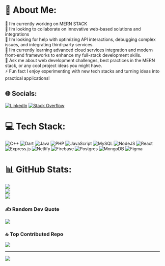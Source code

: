 # 💫 About Me:
🔭 I’m currently working on MERN STACK<br>👯 I’m looking to collaborate on innovative web-based solutions and integrations<br>🤝 I’m looking for help with optimizing API interactions, debugging complex issues, and integrating third-party services.<br>🌱 I’m currently learning advanced cloud services integration and modern front-end frameworks to enhance my full-stack development skills.<br>💬 Ask me about  web development challenges, best practices in the MERN stack, or any cool project ideas you might have.<br>⚡ Fun fact I enjoy experimenting with new tech stacks and turning ideas into practical applications!


## 🌐 Socials:
[![LinkedIn](https://img.shields.io/badge/LinkedIn-%230077B5.svg?logo=linkedin&logoColor=white)](https://linkedin.com/in/https://www.linkedin.com/in/abdullah-bin-ata-804074299/) [![Stack Overflow](https://img.shields.io/badge/-Stackoverflow-FE7A16?logo=stack-overflow&logoColor=white)](https://stackoverflow.com/users/https://stackoverflow.com/users/24810740/abdullah-ata) 

# 💻 Tech Stack:
![C++](https://img.shields.io/badge/c++-%2300599C.svg?style=for-the-badge&logo=c%2B%2B&logoColor=white) ![Dart](https://img.shields.io/badge/dart-%230175C2.svg?style=for-the-badge&logo=dart&logoColor=white) ![Java](https://img.shields.io/badge/java-%23ED8B00.svg?style=for-the-badge&logo=openjdk&logoColor=white) ![PHP](https://img.shields.io/badge/php-%23777BB4.svg?style=for-the-badge&logo=php&logoColor=white) ![JavaScript](https://img.shields.io/badge/javascript-%23323330.svg?style=for-the-badge&logo=javascript&logoColor=%23F7DF1E) ![MySQL](https://img.shields.io/badge/mysql-4479A1.svg?style=for-the-badge&logo=mysql&logoColor=white) ![NodeJS](https://img.shields.io/badge/node.js-6DA55F?style=for-the-badge&logo=node.js&logoColor=white) ![React](https://img.shields.io/badge/react-%2320232a.svg?style=for-the-badge&logo=react&logoColor=%2361DAFB) ![Express.js](https://img.shields.io/badge/express.js-%23404d59.svg?style=for-the-badge&logo=express&logoColor=%2361DAFB) ![Netlify](https://img.shields.io/badge/netlify-%23000000.svg?style=for-the-badge&logo=netlify&logoColor=#00C7B7) ![Firebase](https://img.shields.io/badge/firebase-%23039BE5.svg?style=for-the-badge&logo=firebase) ![Postgres](https://img.shields.io/badge/postgres-%23316192.svg?style=for-the-badge&logo=postgresql&logoColor=white) ![MongoDB](https://img.shields.io/badge/MongoDB-%234ea94b.svg?style=for-the-badge&logo=mongodb&logoColor=white) ![Figma](https://img.shields.io/badge/figma-%23F24E1E.svg?style=for-the-badge&logo=figma&logoColor=white)
# 📊 GitHub Stats:
![](https://github-readme-stats.vercel.app/api?username=Abdullahata450&theme=ambient_gradient&hide_border=true&include_all_commits=true&count_private=true)<br/>
![](https://github-readme-streak-stats.herokuapp.com/?user=Abdullahata450&theme=ambient_gradient&hide_border=true)<br/>
![](https://github-readme-stats.vercel.app/api/top-langs/?username=Abdullahata450&theme=ambient_gradient&hide_border=true&include_all_commits=true&count_private=true&layout=compact)

### ✍️ Random Dev Quote
![](https://quotes-github-readme.vercel.app/api?type=vetical&theme=gruvbox)

### 🔝 Top Contributed Repo
![](https://github-contributor-stats.vercel.app/api?username=Abdullahata450&limit=5&theme=dark&combine_all_yearly_contributions=true)

---
[![](https://visitcount.itsvg.in/api?id=Abdullahata450&icon=6&color=5)](https://visitcount.itsvg.in)

<!-- Proudly created with GPRM ( https://gprm.itsvg.in ) -->

